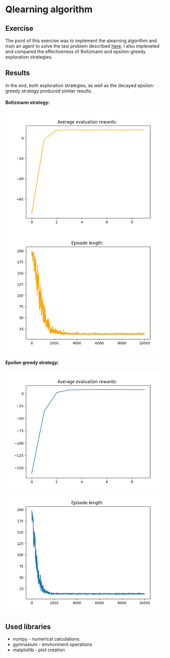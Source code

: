 # Qlearning algorithm
## Exercise
The point of this exercise was to implement the qlearning algorithm
and train an agent to solve the taxi problem described [here](https://gymnasium.farama.org/environments/toy_text/taxi/).
I also impleneted and compared the effectiveness of Boltzmann and epsilon-greedy
exploration strategies.

## Results
In the end, both exploration strategies, as well as the decayed epsilon-greedy
strategy produced similar results.

#### Boltzmann strategy:
<p style="text-align:center;">
  <img src="plots/avg_rewards_boltzmann.png" width="500" />
  <img src="plots/episode_lenghts_boltzmann.png" width="500" />
</p>

#### Epsilon greedy strategy:
<p style="text-align:center;">
  <img src="plots/avg_rewards_epsilon.png" width="500" />
  <img src="plots/episode_lenghts_epsilon.png" width="500" />
</p>

## Used libraries
- numpy - numerical calculations
- gymnasium - environment operations
- matplotlib - plot creation
